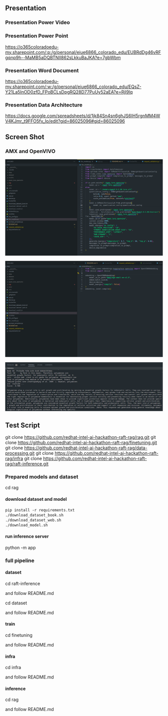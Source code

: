 ## Presentation

### Presentation Power Video

### Presentation Power Point

https://o365coloradoedu-my.sharepoint.com/:p:/g/personal/eiue6866_colorado_edu/EUBRdDg46vRFgqnp9h--MaMB5aDQBTNII862sLkkuBaJKA?e=7gbWbm

### Presentation Word Document

https://o365coloradoedu-my.sharepoint.com/:w:/g/personal/eiue6866_colorado_edu/EQsZ-Y21La5InOD0zfD_FPoBCLsDpgRQ28D77PuUy52aEA?e=Rjl9lq

### Presentation Data Architecture

https://docs.google.com/spreadsheets/d/1jk84Sn4sn6ghJS6IH5rgnMM4WV4KJmr_t9FFO5fv_lo/edit?gid=86025096#gid=86025096

## Screen Shot

### AMX and OpenVIVO

![alt text](<Screenshot from 2024-11-04 12-27-08.png>)

![alt text](<Screenshot from 2024-11-04 12-28-21.png>)

![alt text](<Screenshot from 2024-11-04 12-30-11.png>)

## Test Script

git clone https://github.com/redhat-intel-ai-hackathon-raft-rag/rag.git
git clone https://github.com/redhat-intel-ai-hackathon-raft-rag/finetuning.git
git clone https://github.com/redhat-intel-ai-hackathon-raft-rag/data-processing.git
git clone https://github.com/redhat-intel-ai-hackathon-raft-rag/infra
git clone https://github.com/redhat-intel-ai-hackathon-raft-rag/raft-inference.git

### Prepared models and dataset

cd rag

#### download dataset and model

```
pip install -r requirements.txt
./download_dataset_book.sh
./download_dataset_web.sh
./download_model.sh
```

#### run inference server

python -m app

### full pipeline

#### dataset

cd raft-inference

and follow README.md

cd dataset

and follow README.md

#### train

cd finetuning

and follow README.md

#### infra

cd infra

and follow README.md

#### inference

cd rag

and follow README.md
